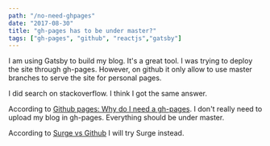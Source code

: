```yaml
---
path: "/no-need-ghpages"
date: "2017-08-30"
title: "gh-pages has to be under master?"
tags: ["gh-pages", "github", "reactjs","gatsby"]
---
```


I am using Gatsby to build my blog. It's a great tool. I was trying to deploy the site through gh-pages. However, on github it only allow to use master branches to serve the site for personal pages. 

I did search on stackoverflow. I think I got the same answer.

According to <a href="https://stackoverflow.com/questions/35978862/github-pages-why-do-i-need-a-gh-pages" target="_blank">Github pages: Why do I need a gh-pages</a>. I don't really need to upload my blog in gh-pages. Everything should be under master.

According to <a href="http://jakewiesler.com/surge-vs-github-pages-deploying-a-create-react-app-project/" target="_blank">Surge vs Github</a> I will try Surge instead.